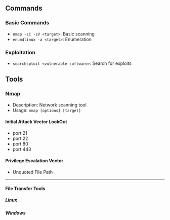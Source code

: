 ## Commands

### Basic Commands
- `nmap -sC -sV <target>`: Basic scanning
- `enum4linux -a <target>`: Enumeration

### Exploitation
- `searchsploit <vulnerable software>`: Search for exploits

## Tools

### Nmap
- Description: Network scanning tool
- Usage: `nmap [options] [target]`

#### Initial Attack Vector LookOut
 - port 21
 - port 22
 - port 80
 - port 443
 
#### Privilege Escalation Vector
- Unquoted File Path
-------------------------------------------------------------------------------------------------------------------------------------------
#### File Transfer Tools 
##### Linux
##### Windows



